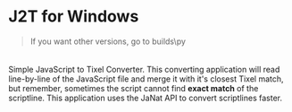 # J2T for Windows
> If you want other versions, go to builds\py
######
Simple JavaScript to Tixel Converter. This converting application will read line-by-line of the JavaScript file and merge it with it's closest Tixel match, but remember, sometimes the script cannot find **exact match** of the scriptline. This application uses the JaNat API to convert scriptlines faster.

